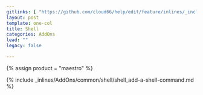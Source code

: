 ```yaml
---
gitlinks: [ "https://github.com/cloud66/help/edit/feature/inlines/_includes/_inlines/AddOns/common/shell/shell_add-a-shell-command.html" ]
layout: post
template: one-col
title: Shell
categories: AddOns
lead: ""
legacy: false

---
```

{% assign product = "maestro" %}

{% include _inlines/AddOns/common/shell/shell_add-a-shell-command.md %}
